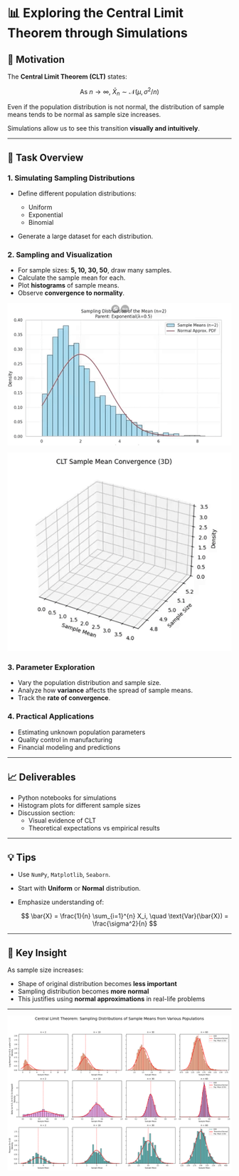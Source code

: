 # 📊 Exploring the Central Limit Theorem through Simulations

## 🎯 Motivation

The **Central Limit Theorem (CLT)** states:

$$
\text{As } n \to \infty,\ \bar{X}_n \sim \mathcal{N}(\mu, \sigma^2/n)
$$

Even if the population distribution is not normal, the distribution of sample means tends to be normal as sample size increases.

Simulations allow us to see this transition **visually and intuitively**.

---

## 🔧 Task Overview

### 1. Simulating Sampling Distributions

- Define different population distributions:
  - Uniform
  - Exponential
  - Binomial

- Generate a large dataset for each distribution.

### 2. Sampling and Visualization

- For sample sizes: **5, 10, 30, 50**, draw many samples.
- Calculate the sample mean for each.
- Plot **histograms** of sample means.
- Observe **convergence to normality**.

![alt text](ezgif-85a421daa7b796.gif)

![alt text](ezgif-8906a11821a0d2.gif)

### 3. Parameter Exploration

- Vary the population distribution and sample size.
- Analyze how **variance** affects the spread of sample means.
- Track the **rate of convergence**.

### 4. Practical Applications

- Estimating unknown population parameters
- Quality control in manufacturing
- Financial modeling and predictions

---

## 📈 Deliverables

- Python notebooks for simulations
- Histogram plots for different sample sizes
- Discussion section:
  - Visual evidence of CLT
  - Theoretical expectations vs empirical results

---

## 💡 Tips

- Use `NumPy`, `Matplotlib`, `Seaborn`.
- Start with **Uniform** or **Normal** distribution.
- Emphasize understanding of:
  
  $$
  \bar{X} = \frac{1}{n} \sum_{i=1}^{n} X_i, \quad \text{Var}(\bar{X}) = \frac{\sigma^2}{n}
  $$

---

## 🧠 Key Insight

As sample size increases:

- Shape of original distribution becomes **less important**
- Sampling distribution becomes **more normal**
- This justifies using **normal approximations** in real-life problems

---

![alt text](image.png)